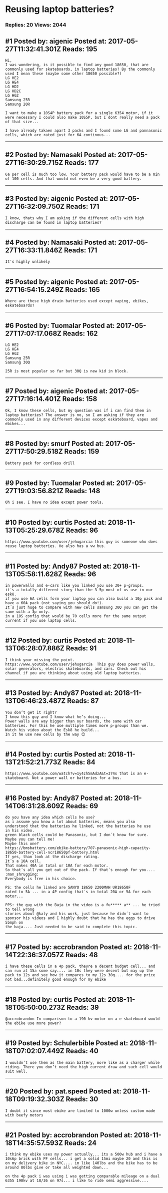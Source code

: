 # Reusing laptop batteries?

### Replies: 20 Views: 2044

## \#1 Posted by: aigenic Posted at: 2017-05-27T11:32:41.301Z Reads: 195

```
Hi,
I was wondering, is it possible to find any good 18650, that are commonly used for skateboards, in laptop batteries? By the commonly used I mean these (maybe some other 18650 possible?) 
LG HE2
LG HE4
LG HD2
LG HD2C
LG HG2
Samsung 25R
Samsung 20R

I want to make a 10S4P battery pack for a single 6354 motor, if it were necessary I could also make 10S5P, but I dont really need a pack of that size...

I have already takaen apart 3 packs and I found some LG and pannasonic cells, which are rated just for 6A continous...
```

---
## \#2 Posted by: Namasaki Posted at: 2017-05-27T16:30:29.715Z Reads: 177

```
6a per cell is much too low. Your battery pack would have to be a min of 100 cells. And that would not even be a very good battery.
```

---
## \#3 Posted by: aigenic Posted at: 2017-05-27T16:32:09.750Z Reads: 171

```
I know, thats why I am asking if the different cells with high discharge can be found in laptop batteries?
```

---
## \#4 Posted by: Namasaki Posted at: 2017-05-27T16:33:11.846Z Reads: 171

```
It's highly unlikely
```

---
## \#5 Posted by: aigenic Posted at: 2017-05-27T16:54:15.249Z Reads: 165

```
Where are these high drain batteries used except vaping, ebikes, eskateboards?
```

---
## \#6 Posted by: Tuomalar Posted at: 2017-05-27T17:07:17.068Z Reads: 162

```
LG HE2
LG HE4
LG HG2
Samsung 25R
Samsung 30Q

25R is most popular so far but 30Q is new kid in block.
```

---
## \#7 Posted by: aigenic Posted at: 2017-05-27T17:16:14.401Z Reads: 158

```
Ok, I know these cells, but my question was if i can find them in laptop batteries? The answer is no, so I am asking if they are commonly used in any different devices except eskateboard, vapes and ebikes...
```

---
## \#8 Posted by: smurf Posted at: 2017-05-27T17:50:29.518Z Reads: 159

```
Battery pack for cordless drill
```

---
## \#9 Posted by: Tuomalar Posted at: 2017-05-27T19:03:56.821Z Reads: 148

```
Oh i see. I have no idea except power tools.
```

---
## \#10 Posted by: curtis Posted at: 2018-11-13T05:25:29.678Z Reads: 96

```
https://www.youtube.com/user/jehugarcia this guy is someone who does reuse laptop batteries. He also has a vw bus.
```

---
## \#11 Posted by: Andy87 Posted at: 2018-11-13T05:58:11.628Z Reads: 96

```
in powerwalls and e-cars like you linked you use 30+ p-groups. 
it´s a totally different story than the 3-5p most of us use in our esk8.
if you use 6A cells form your laptop you can also build a 10p pack and have a 60A pack (not saying you should do!).
It´s just huge to compare with new cells samsung 30Q you can get the same with a 3p only.
in a 10S config that would be 70 cells more for the same output current if you use laptop cells.
```

---
## \#12 Posted by: curtis Posted at: 2018-11-13T06:28:07.886Z Reads: 91

```
I think your missing the point. https://www.youtube.com/user/jehugarcia  This guy does power walls, solar generators, electric skateboards, and cars. Check out his channel if you are thinking about using old laptop batteries.
```

---
## \#13 Posted by: Andy87 Posted at: 2018-11-13T06:46:23.487Z Reads: 87

```
You don’t get it right?
I know this guy and I know what he’s doing...
Power walls are way bigger than our boards, the same with car batteries. For this he use multiple times more p-groups than we.
Watch his video about the Esk8 he build...
In it he use new cells by the way 😉
```

---
## \#14 Posted by: curtis Posted at: 2018-11-13T21:52:21.773Z Reads: 84

```
https://www.youtube.com/watch?v=1y4zh5mAdzA&t=374s that is an e-skateboard. Not a power wall or batteries for a bus.
```

---
## \#16 Posted by: Andy87 Posted at: 2018-11-14T06:31:28.609Z Reads: 69

```
do you have any idea which cells he use?
as i assume you know a lot about batteries, means you also
understood that the batteries he linked, not the batteries he use 
in his video.
green black cells could be Panasonic, but I don´t know for sure.
Maybe you can tell me!
Maybe this one?
https://bmsbattery.com/ebike-battery/707-panasonic-high-capacity-18650-battery-cell-ncr18650pf-battery.html
If yes, than look at the discharge rating.
It´s a 10A cell.
That makes 40A in total or 10A for each motor.
So that´s all you get out of the pack. If that´s enough for you.... :man_shrugging:
Everybody is free in his choice.

PS: the cells he linked are SANYO 18650 2200MAH UR18650F
rated to 5A ... in a 4P config that´s in total 20A or 5A for each motor...

PPS: the guy with the Baja in the video is a fu***** a** ... he tried to tell wrong
stories about @kaly and his work, just because he didn´t want to sponsor his videos and I highly doubt that he has the eggs to drive 55mph on
the baja.... Just needed to be said to complete this topic.
```

---
## \#17 Posted by: accrobrandon Posted at: 2018-11-14T22:36:37.057Z Reads: 48

```
i have these cells in a 4p pack, theyre a decent budget cell... and can run at 15a some say.... in 10s they were decent but may up the pack to 12s and see how it compares to my 12s 30q.... for the price not bad...definitely good enough for my ebike
```

---
## \#18 Posted by: curtis Posted at: 2018-11-18T05:50:00.273Z Reads: 39

```
@accrobrandon In comparison to a 190 kv motor on a e skateboard would the ebike use more power?
```

---
## \#19 Posted by: Schulerbible Posted at: 2018-11-18T07:02:07.449Z Reads: 40

```
I wouldn’t use them as the main battery, more like as a charger while riding. There you don’t need the high current draw and such cell would suit well.
```

---
## \#20 Posted by: pat.speed Posted at: 2018-11-18T09:19:32.303Z Reads: 30

```
I doubt it since most ebike are limited to 1000w unless custom made with beefy motors
```

---
## \#21 Posted by: accrobrandon Posted at: 2018-11-18T14:35:57.593Z Reads: 24

```
i think my ebike uses my power actually... its a 500w hub and i have a 10s6p brick with PF cells... i get a solid 15mi maybe 20 and this is on my delivery bike in NYC.... im like 140lbs and the bike has to be around 80lbs give or take all weighted down... 

on the 4p pack i was using i was getting comparable mileage on a dual 6355 190kv at 18/36 on 97s... i like to ride semi aggressive....
```

---
